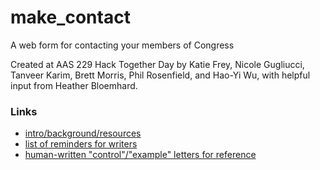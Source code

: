 # make_contact
A web form for contacting your members of Congress

Created at AAS 229 Hack Together Day by
Katie Frey, Nicole Gugliucci, Tanveer Karim, Brett Morris, Phil Rosenfield, and Hao-Yi Wu, with helpful input from Heather Bloemhard.

### Links
* [intro/background/resources](https://docs.google.com/document/d/1HCuoxlQ3r7H3v-VrnBeeKOgRJD5ATVG8q5Jh10JR6U0)
* [list of reminders for writers](https://docs.google.com/document/d/176mnbVOPknLed8T8idAQDT7GQ1R1QEQKZ9rmSFbRhnc)
* [human-written "control"/"example" letters for reference](https://docs.google.com/document/d/1OcEY0zv_7v5akxf0XnQ-HsVPKGCzt9Vj-ymw3eEy6X4)

